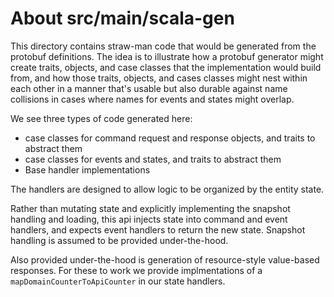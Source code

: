 # About src/main/scala-gen
This directory contains straw-man code that would be generated from the protobuf definitions. The idea is to illustrate
how a protobuf generator might create traits, objects, and case classes that the implementation would build from, 
and how those traits, objects, and cases classes might nest within each other in a manner that's usable but also
durable against name collisions in cases where names for events and states might overlap.

We see three types of code generated here:
* case classes for command request and response objects, and traits to abstract them
* case classes for events and states, and traits to abstract them
* Base handler implementations

The handlers are designed to allow logic to be organized by the entity state.

Rather than mutating state and explicitly implementing the snapshot handling and loading, this api injects state
into command and event handlers, and expects event handlers to return the new state. Snapshot handling is assumed
to be provided under-the-hood.

Also provided under-the-hood is generation of resource-style value-based responses. For these to work we provide
implmentations of a `mapDomainCounterToApiCounter` in our state handlers. 